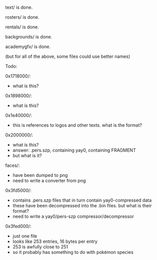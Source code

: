 text/ is done.

rosters/ is done.

rentals/ is done.

backgrounds/ is done.

academygfx/ is done.

(but for all of the above, some files could use better names)

Todo:

0x1718000/:

* what is this?

0x1898000/:

* what is this?

0x1e40000/:

* this is references to logos and other texts. what is the format?

0x2000000/:

* what is this?
* answer: .pers.szp, containing yay0, containing FRAGMENT
* but what is it?

faces/:

* have been dumped to png
* need to write a converter from png

0x3fd5000/:

* contains .pers.szp files that in turn contain yay0-compressed data
* these have been decompressed into the .bin files. but what is their format?
* need to write a yay0/pers-szp compressor/decompressor

0x3fed000/:

* just one file
* looks like 253 entries, 16 bytes per entry
* 253 is awfully close to 251
* so it probably has something to do with pokémon species
